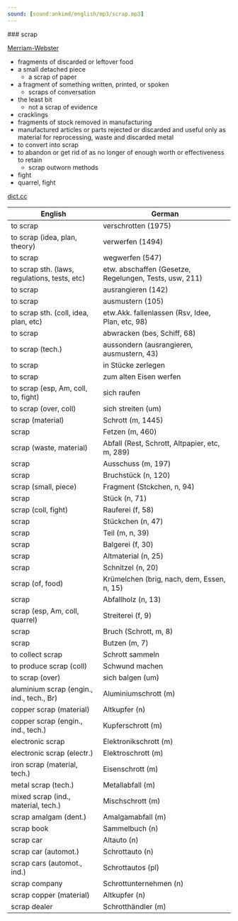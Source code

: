 ```yaml
---
sound: [sound:ankimd/english/mp3/scrap.mp3]
---
```


\### scrap

[Merriam-Webster](https://www.merriam-webster.com/dictionary/scrap)

- fragments of discarded or leftover food
- a small detached piece
    - a scrap of paper
- a fragment of something written, printed, or spoken
    - scraps of conversation
- the least bit
    - not a scrap of evidence
- cracklings
- fragments of stock removed in manufacturing
- manufactured articles or parts rejected or discarded and useful only as material for reprocessing, waste and discarded metal
- to convert into scrap
- to abandon or get rid of as no longer of enough worth or effectiveness to retain
    - scrap outworn methods
- fight
- quarrel, fight

[dict.cc](https://www.dict.cc/scrap)

| English        | German       |
| -------------- | ------------ |
| to scrap | verschrotten (1975) |
| to scrap (idea, plan, theory) | verwerfen (1494) |
| to scrap | wegwerfen (547) |
| to scrap sth. (laws, regulations, tests, etc) | etw. abschaffen (Gesetze, Regelungen, Tests, usw, 211) |
| to scrap | ausrangieren (142) |
| to scrap | ausmustern (105) |
| to scrap sth. (coll, idea, plan, etc) | etw.Akk. fallenlassen (Rsv, Idee, Plan, etc, 98) |
| to scrap | abwracken (bes, Schiff, 68) |
| to scrap (tech.) | aussondern (ausrangieren, ausmustern, 43) |
| to scrap | in Stücke zerlegen |
| to scrap | zum alten Eisen werfen |
| to scrap (esp, Am, coll, to, fight) | sich raufen |
| to scrap (over, coll) | sich streiten (um) |
| scrap (material) | Schrott (m, 1445) |
| scrap | Fetzen (m, 460) |
| scrap (waste, material) | Abfall (Rest, Schrott, Altpapier, etc, m, 289) |
| scrap | Ausschuss (m, 197) |
| scrap | Bruchstück (n, 120) |
| scrap (small, piece) | Fragment (Stckchen, n, 94) |
| scrap | Stück (n, 71) |
| scrap (coll, fight) | Rauferei (f, 58) |
| scrap | Stückchen (n, 47) |
| scrap | Teil (m, n, 39) |
| scrap | Balgerei (f, 30) |
| scrap | Altmaterial (n, 25) |
| scrap | Schnitzel (n, 20) |
| scrap (of, food) | Krümelchen (brig, nach, dem, Essen, n, 15) |
| scrap | Abfallholz (n, 13) |
| scrap (esp, Am, coll, quarrel) | Streiterei (f, 9) |
| scrap | Bruch (Schrott, m, 8) |
| scrap | Butzen (m, 7) |
| to collect scrap | Schrott sammeln |
| to produce scrap (coll) | Schwund machen |
| to scrap (over) | sich balgen (um) |
| aluminium scrap (engin., ind., tech., Br) | Aluminiumschrott (m) |
| copper scrap (material) | Altkupfer (n) |
| copper scrap (engin., ind., tech.) | Kupferschrott (m) |
| electronic scrap | Elektronikschrott (m) |
| electronic scrap (electr.) | Elektroschrott (m) |
| iron scrap (material, tech.) | Eisenschrott (m) |
| metal scrap (tech.) | Metallabfall (m) |
| mixed scrap (ind., material, tech.) | Mischschrott (m) |
| scrap amalgam (dent.) | Amalgamabfall (m) |
| scrap book | Sammelbuch (n) |
| scrap car | Altauto (n) |
| scrap car (automot.) | Schrottauto (n) |
| scrap cars (automot., ind.) | Schrottautos (pl) |
| scrap company | Schrottunternehmen (n) |
| scrap copper (material) | Altkupfer (n) |
| scrap dealer | Schrotthändler (m) |
